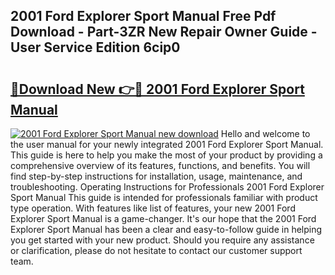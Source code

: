 ## 2001 Ford Explorer Sport Manual Free Pdf Download - Part-3ZR New Repair Owner Guide - User Service Edition 6cip0

# <h2><a href="http://bc2145.oget.top/?id=2001+Ford+Explorer+Sport+Manual">🔗Download New 👉🔴 2001 Ford Explorer Sport Manual</a></h2>

[![2001 Ford Explorer Sport Manual new download](https://i.imgur.com/5g1atiW.png)](http://bc2145.oget.top/?id=2001+Ford+Explorer+Sport+Manual)
Hello and welcome to the user manual for your newly integrated 2001 Ford Explorer Sport Manual. This guide is here to help you make the most of your product by providing a comprehensive overview of its features, functions, and benefits. You will find step-by-step instructions for installation, usage, maintenance, and troubleshooting. Operating Instructions for Professionals 2001 Ford Explorer Sport Manual This guide is intended for professionals familiar with product type operation. With features like list of features, your new 2001 Ford Explorer Sport Manual is a game-changer. It's our hope that the 2001 Ford Explorer Sport Manual has been a clear and easy-to-follow guide in helping you get started with your new product. Should you require any assistance or clarification, please do not hesitate to contact our customer support team.
